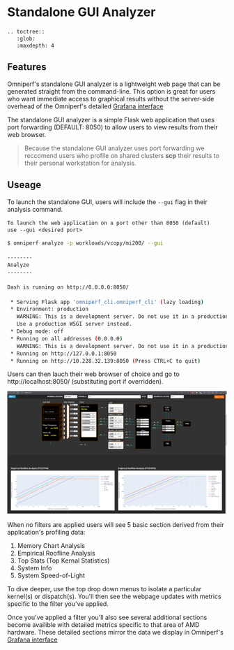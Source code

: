 # Standalone GUI Analyzer

```eval_rst
.. toctree::
   :glob:
   :maxdepth: 4
```

## Features
Omniperf's standalone GUI analyzer is a lightweight web page that can be generated straight from the command-line. This option is great for users who want immediate access to graphical results without the server-side overhead of the Omniperf's detailed [Grafana interface](https://amdresearch.github.io/omniperf/grafana_analyzer.html#)

The standalone GUI analyzer is a simple Flask web application that uses port forwarding (DEFAULT: 8050) to allow users to view results from their web browser.

> Because the standalone GUI analyzer uses port forwarding we reccomend users who profile on shared clusters **scp** their results to their personal workstation for analysis.

## Useage

To launch the standalone GUI, users will include the `--gui` flag in their analysis command.

```{tip}
To launch the web application on a port other than 8050 (default)
use --gui <desired port>
```

```bash
$ omniperf analyze -p workloads/vcopy/mi200/ --gui

--------
Analyze
--------

Dash is running on http://0.0.0.0:8050/

 * Serving Flask app 'omniperf_cli.omniperf_cli' (lazy loading)
 * Environment: production
   WARNING: This is a development server. Do not use it in a production deployment.
   Use a production WSGI server instead.
 * Debug mode: off
 * Running on all addresses (0.0.0.0)
   WARNING: This is a development server. Do not use it in a production deployment.
 * Running on http://127.0.0.1:8050
 * Running on http://10.228.32.139:8050 (Press CTRL+C to quit)
```

Users can then lauch their web browser of choice and go to http://localhost:8050/ (substituting port if overridden).

![Standalone GUI Homepage](images/standalone_gui.png)

When no filters are applied users will see 5 basic section derived from their application's profiling data:

1. Memory Chart Analysis
2. Empirical Roofline Analysis
3. Top Stats (Top Kernal Statistics)
4. System Info
5. System Speed-of-Light

To dive deeper, use the top drop down menus to isolate a particular kernel(s) or dispatch(s). You'll then see the webpage updates with metrics specific to the filter you've applied.

Once you've applied a filter you'll also see several additional sections become availible with detailed metrics specific to that area of AMD hardware. These detailed sections mirror the data we display in Omniperf's [Grafana interface](https://amdresearch.github.io/omniperf/grafana_analyzer.html#)


